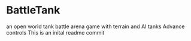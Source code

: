 # BattleTank
an open world tank battle arena game with terrain and AI tanks
Advance controls
This is an inital readme commit